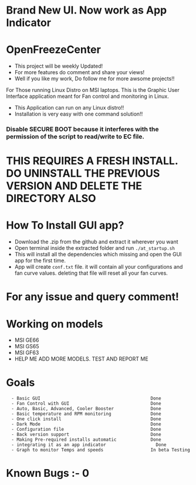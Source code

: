 # Brand New UI. Now work as App Indicator

# OpenFreezeCenter

- This project will be weekly Updated!
- For more features do comment and share your views!
- Well if you like my work, Do follow me for more awsome projects!!

For Those running Linux Distro on MSI laptops. This is the Graphic User Interface application meant for Fan control and monitoring in Linux.
- This Application can run on any Linux distro!!
- Installation is very easy with one command solution!!

### Disable SECURE BOOT because it interferes with the permission of the script to read/write to EC file.

# THIS REQUIRES A FRESH INSTALL.   DO UNINSTALL THE PREVIOUS VERSION AND DELETE THE DIRECTORY ALSO

# How To Install GUI app?
- Download the .zip from the github and extract it wherever you want
- Open terminal inside the extracted folder and run ```./at_startup.sh```
- This will install all the dependencies which missing and open the GUI app for the first time.
- App will create ```conf.txt``` file. it will contain all your configurations and fan curve values. deleting that file will reset all your fan curves.

# For any issue and query comment!

# Working on models
- MSI GE66
- MSI GS65
- MSI GF63
- HELP ME ADD MORE MODELS. TEST AND REPORT ME

# Goals
```
  - Basic GUI                                          Done
  - Fan Control with GUI                               Done
  - Auto, Basic, Advanced, Cooler Booster              Done
  - Basic temperature and RPM monitoring               Done
  - One click install                                  Done
  - Dark Mode                                          Done
  - Configuration file                                 Done
  - Back version support                               Done
  - Making Pre-required installs automatic             Done
  - integrating it as an app indicator           	     Done
  - Graph to monitor Temps and speeds                  In beta Testing
```
# Known Bugs :- 0
